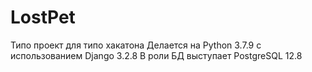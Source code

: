 # LostPet
Типо проект для типо хакатона
Делается на Python 3.7.9 с использованием Django 3.2.8
В роли БД выступает PostgreSQL 12.8
